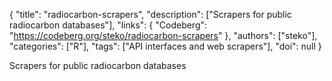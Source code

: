 {
  "title": "radiocarbon-scrapers",
  "description": ["Scrapers for public radiocarbon databases"],
  "links": {
    "Codeberg": "https://codeberg.org/steko/radiocarbon-scrapers"
  },
  "authors": ["steko"],
  "categories": ["R"],
  "tags": ["API interfaces and web scrapers"],
  "doi": null
}

<!-- Generated by csv2md.R – do not edit by hand -->

Scrapers for public radiocarbon databases